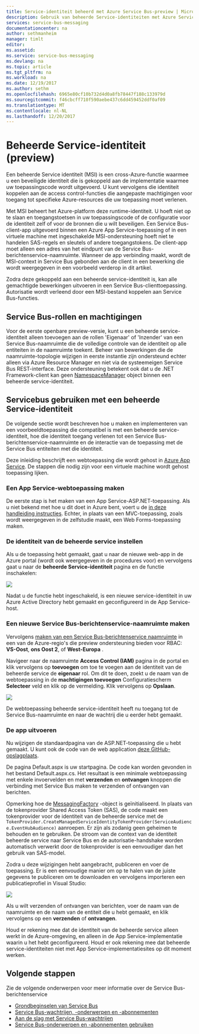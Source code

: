 ```yaml
---
title: Service-identiteit beheerd met Azure Service Bus-preview | Microsoft Docs
description: Gebruik van beheerde Service-identiteiten met Azure Servicebus
services: service-bus-messaging
documentationcenter: na
author: sethmanheim
manager: timlt
editor: 
ms.assetid: 
ms.service: service-bus-messaging
ms.devlang: na
ms.topic: article
ms.tgt_pltfrm: na
ms.workload: na
ms.date: 12/19/2017
ms.author: sethm
ms.openlocfilehash: 6965e80cf10b732d4d0a8fb78447f188c133979d
ms.sourcegitcommit: f46cbcff710f590aebe437c6dd459452ddf0af09
ms.translationtype: MT
ms.contentlocale: nl-NL
ms.lasthandoff: 12/20/2017
---
```

# <a name="managed-service-identity-preview"></a>Beheerde Service-identiteit (preview)

Een beheerde Service identiteit (MSI) is een cross-Azure-functie waarmee u een beveiligde identiteit die is gekoppeld aan de implementatie waarmee uw toepassingscode wordt uitgevoerd. U kunt vervolgens die identiteit koppelen aan de access control-functies die aangepaste machtigingen voor toegang tot specifieke Azure-resources die uw toepassing moet verlenen.

Met MSI beheert het Azure-platform deze runtime-identiteit. U hoeft niet op te slaan en toegangstoetsen in uw toepassingscode of de configuratie voor de identiteit zelf of voor de bronnen die u wilt beveiligen. Een Service Bus-client-app uitgevoerd binnen een Azure App Service-toepassing of in een virtuele machine met ingeschakelde MSI-ondersteuning hoeft niet te handelen SAS-regels en sleutels of andere toegangstokens. De client-app moet alleen een adres van het eindpunt van de Service Bus-berichtenservice-naamruimte. Wanneer de app verbinding maakt, wordt de MSI-context in Service Bus gebonden aan de client in een bewerking die wordt weergegeven in een voorbeeld verderop in dit artikel. 

Zodra deze gekoppeld aan een beheerde service-identiteit is, kan alle gemachtigde bewerkingen uitvoeren in een Service Bus-clienttoepassing. Autorisatie wordt verleend door een MSI-bestand koppelen aan Service Bus-functies. 

## <a name="service-bus-roles-and-permissions"></a>Service Bus-rollen en machtigingen

Voor de eerste openbare preview-versie, kunt u een beheerde service-identiteit alleen toevoegen aan de rollen 'Eigenaar' of 'Inzender' van een Service Bus-naamruimte die de volledige controle van de identiteit op alle entiteiten in de naamruimte toekent. Beheer van bewerkingen die de naamruimte-topologie wijzigen in eerste instantie zijn ondersteund echter alleen via Azure Resource Manager en niet via de systeemeigen Service Bus REST-interface. Deze ondersteuning betekent ook dat u de .NET Framework-client kan geen [NamespaceManager](/dotnet/api/microsoft.servicebus.namespacemanager) object binnen een beheerde service-identiteit.

## <a name="use-service-bus-with-a-managed-service-identity"></a>Servicebus gebruiken met een beheerde Service-identiteit

De volgende sectie wordt beschreven hoe u maken en implementeren van een voorbeeldtoepassing die compatibel is met een beheerde service-identiteit, hoe die identiteit toegang verlenen tot een Service Bus-berichtenservice-naamruimte en de interactie van de toepassing met de Service Bus entiteiten met die identiteit.

Deze inleiding beschrijft een webtoepassing die wordt gehost in [Azure App Service](https://azure.microsoft.com/services/app-service/). De stappen die nodig zijn voor een virtuele machine wordt gehost toepassing lijken.

### <a name="create-an-app-service-web-application"></a>Een App Service-webtoepassing maken

De eerste stap is het maken van een App Service-ASP.NET-toepassing. Als u niet bekend met hoe u dit doet in Azure bent, voert u de [in deze handleiding instructies](../app-service/app-service-web-get-started-dotnet-framework.md). Echter, in plaats van een MVC-toepassing, zoals wordt weergegeven in de zelfstudie maakt, een Web Forms-toepassing maken.

### <a name="set-up-the-managed-service-identity"></a>De identiteit van de beheerde service instellen

Als u de toepassing hebt gemaakt, gaat u naar de nieuwe web-app in de Azure portal (wordt ook weergegeven in de procedures voor) en vervolgens gaat u naar de **beheerde Service-identiteit** pagina en de functie inschakelen: 

![](./media/service-bus-managed-service-identity/msi1.png)

Nadat u de functie hebt ingeschakeld, is een nieuwe service-identiteit in uw Azure Active Directory hebt gemaakt en geconfigureerd in de App Service-host.

### <a name="create-a-new-service-bus-messaging-namespace"></a>Een nieuwe Service Bus-berichtenservice-naamruimte maken

Vervolgens [maken van een Service Bus-berichtenservice naamruimte](service-bus-create-namespace-portal.md) in een van de Azure-regio's die preview ondersteuning bieden voor RBAC: **VS-Oost**, **ons Oost 2**, of **West-Europa** . 

Navigeer naar de naamruimte **Access Control (IAM)** pagina in de portal en klik vervolgens op **toevoegen** om toe te voegen aan de identiteit van de beheerde service de **eigenaar** rol. Om dit te doen, zoekt u de naam van de webtoepassing in de **machtigingen toevoegen** Configuratiescherm **Selecteer** veld en klik op de vermelding. Klik vervolgens op **Opslaan**.

![](./media/service-bus-managed-service-identity/msi2.png)
 
De webtoepassing beheerde service-identiteit heeft nu toegang tot de Service Bus-naamruimte en naar de wachtrij die u eerder hebt gemaakt. 

### <a name="run-the-app"></a>De app uitvoeren

Nu wijzigen de standaardpagina van de ASP.NET-toepassing die u hebt gemaakt. U kunt ook de code van de web application [deze GitHub-opslagplaats](https://github.com/Azure/azure-service-bus/tree/master/samples/DotNet/Microsoft.ServiceBus.Messaging/ManagedServiceIdentity). 

De pagina Default.aspx is uw startpagina. De code kan worden gevonden in het bestand Default.aspx.cs. Het resultaat is een minimale webtoepassing met enkele invoervelden en met **verzenden** en **ontvangen** knoppen die verbinding met Service Bus maken te verzenden of ontvangen van berichten.

Opmerking hoe de [MessagingFactory](/dotnet/api/microsoft.servicebus.messaging.messagingfactory) -object is geïnitialiseerd. In plaats van de tokenprovider Shared Access Token (SAS), de code maakt een tokenprovider voor de identiteit van de beheerde service met de `TokenProvider.CreateManagedServiceIdentityTokenProvider(ServiceAudience.EventHubAudience)` aanroepen. Er zijn als zodanig geen geheimen te behouden en te gebruiken. De stroom van de context van de identiteit beheerde service naar Service Bus en de autorisatie-handshake worden automatisch verwerkt door de tokenprovider is een eenvoudiger dan het gebruik van SAS-model.

Zodra u deze wijzigingen hebt aangebracht, publiceren en voer de toepassing. Er is een eenvoudige manier om op te halen van de juiste gegevens te publiceren om te downloaden en vervolgens importeren een publicatieprofiel in Visual Studio:

![](./media/service-bus-managed-service-identity/msi3.png)
 
Als u wilt verzenden of ontvangen van berichten, voer de naam van de naamruimte en de naam van de entiteit die u hebt gemaakt, en klik vervolgens op een **verzenden** of **ontvangen**. 
 
Houd er rekening mee dat de identiteit van de beheerde service alleen werkt in de Azure-omgeving, en alleen in de App Service-implementatie waarin u het hebt geconfigureerd. Houd er ook rekening mee dat beheerde service-identiteiten niet met App Service-implementatiesites op dit moment werken.

## <a name="next-steps"></a>Volgende stappen

Zie de volgende onderwerpen voor meer informatie over de Service Bus-berichtenservice

* [Grondbeginselen van Service Bus](service-bus-fundamentals-hybrid-solutions.md)
* [Service Bus-wachtrijen, -onderwerpen en -abonnementen](service-bus-queues-topics-subscriptions.md)
* [Aan de slag met Service Bus-wachtrijen](service-bus-dotnet-get-started-with-queues.md)
* [Service Bus-onderwerpen en -abonnementen gebruiken](service-bus-dotnet-how-to-use-topics-subscriptions.md)